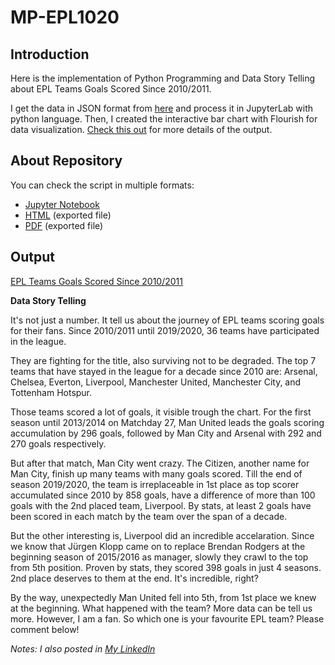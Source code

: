 # MP-EPL1020

## Introduction

Here is the implementation of Python Programming and Data Story Telling about EPL Teams Goals Scored Since 2010/2011.

I get the data in JSON format from [here](https://github.com/openfootball/football.json) and process it in JupyterLab with python language.
Then, I created the interactive bar chart with Flourish for data visualization. [Check this out](https://public.flourish.studio/visualisation/7923190/) for more details of the output.

## About Repository

You can check the script in multiple formats:

- [Jupyter Notebook](https://github.com/faisalydth/mp-epl-goals-scored/blob/main/Notebook-EPL1020.ipynb)
- [HTML](https://github.com/faisalydth/mp-epl-goals-scored/blob/main/exported/Notebook-EPL1020.html) (exported file)
- [PDF](https://github.com/faisalydth/mp-epl-goals-scored/blob/main/exported/Notebook-EPL1020.pdf) (exported file)

## Output

[EPL Teams Goals Scored Since 2010/2011](https://user-images.githubusercontent.com/93652820/146323964-0efee47e-1334-46f4-a820-e18fc2e57660.mp4)

**Data Story Telling**

It's not just a number. It tell us about the journey of EPL teams scoring goals for their fans. Since 2010/2011 until 2019/2020, 36 teams have participated in the league.

They are fighting for the title, also surviving not to be degraded. The top 7 teams that have stayed in the league for a decade since 2010 are: Arsenal, Chelsea, Everton, Liverpool, Manchester United, Manchester City, and Tottenham Hotspur.

Those teams scored a lot of goals, it visible trough the chart. For the first season until 2013/2014 on Matchday 27, Man United leads the goals scoring accumulation by 296 goals, followed by Man City and Arsenal with 292 and 270 goals respectively.

But after that match, Man City went crazy. The Citizen, another name for Man City, finish up many teams with many goals scored. Till the end of season 2019/2020, the team is irreplaceable in 1st place as top scorer accumulated since 2010 by 858 goals, have a difference of more than 100 goals with the 2nd placed team, Liverpool. By stats, at least 2 goals have been scored in each match by the team over the span of a decade.

But the other interesting is, Liverpool did an incredible accelaration. Since we know that Jürgen Klopp came on to replace Brendan Rodgers at the beginning season of 2015/2016 as manager, slowly they crawl to the top from 5th position. Proven by stats, they scored 398 goals in just 4 seasons. 2nd place deserves to them at the end. It's incredible, right?

By the way, unexpectedly Man United fell into 5th, from 1st place we knew at the beginning. What happened with the team? More data can be tell us more. However, I am a fan. So which one is your favourite EPL team? Please comment below!

*Notes: I also posted in [My LinkedIn](https://www.linkedin.com/posts/faisal-yudithia_datascience-datavisualization-datastorytelling-activity-6869467856514486273-fW5W)*
